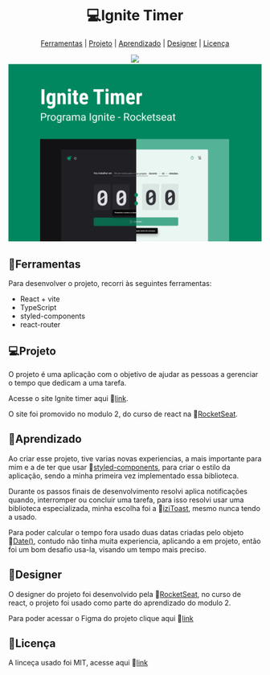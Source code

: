 <h1 align='center' >
  💻Ignite Timer
</h1>
<div align='center'>

  [Ferramentas](#ferramentas)
  |
  [Projeto](#projetos)
  |
  [Aprendizado](#aprendizado)
  |
  [Designer](#designer)
  |
  [Licença](#licença)

</div>

<div align='center'>
  <img src='https://img.shields.io/github/license/matheus369k/ignite-timer.svg'/>
</div>

<div align='center'>
  <img src='.github/preview.png'/>
</div>

## 🧰Ferramentas

Para desenvolver o projeto, recorri às seguintes ferramentas:

- React + vite
- TypeScript
- styled-components
- react-router

## 💻Projeto

O projeto é uma aplicação com o objetivo de ajudar as pessoas a gerenciar o tempo que dedicam a uma tarefa.

Acesse o site Ignite timer aqui 🔗[link]([text](https://matheus369k.github.io/ignite-timer/)).

O site foi promovido no modulo 2, do curso de react na 🔗[RocketSeat](https://app.rocketseat.com.br/).

## 🚀Aprendizado

Ao criar esse projeto, tive varias novas experiencias, a mais importante para mim e a de ter que usar 🔗[styled-components](https://styled-components.com/), para criar o estilo da aplicação, sendo a minha primeira vez implementado essa biblioteca. 

Durante os passos finais de desenvolvimento resolvi aplica notificações quando, interromper ou concluir uma tarefa, para isso resolvi usar uma biblioteca especializada, minha escolha foi a 🔗[iziToast](https://izitoast.marcelodolza.com/), mesmo nunca tendo a usado.

Para poder calcular o tempo fora usado duas datas criadas pelo objeto 🔗[Date()](https://developer.mozilla.org/en-US/docs/Web/JavaScript/Reference/Global_Objects/Date), contudo não tinha muita experiencia, aplicando a em projeto, então foi um bom desafio usa-la, visando um tempo mais preciso.

## 🎨Designer

O designer do projeto foi desenvolvido pela 🔗[RocketSeat](https://app.rocketseat.com.br/), no curso de react, o projeto foi usado como parte do aprendizado do modulo 2.

Para poder acessar o Figma do projeto clique aqui 🔗[link](https://www.figma.com/design/BS98azCMgHqR61u8oZZpxs/Ignite-Timer-(Community)?node-id=0-1&t=SJJ3G9SBROFe3Zb3-1) 

## 📜Licença

A linceça usado foi MIT, acesse aqui 🔗[link](/LICENSE.txt)